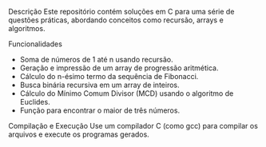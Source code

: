 Descrição
Este repositório contém soluções em C para uma série de questões práticas, abordando conceitos como recursão, arrays e algoritmos.

Funcionalidades
- Soma de números de 1 até n usando recursão.
- Geração e impressão de um array de progressão aritmética.
- Cálculo do n-ésimo termo da sequência de Fibonacci.
- Busca binária recursiva em um array de inteiros.
- Cálculo do Mínimo Comum Divisor (MCD) usando o algoritmo de Euclides.
- Função para encontrar o maior de três números.

Compilação e Execução
Use um compilador C (como gcc) para compilar os arquivos e execute os programas gerados.
